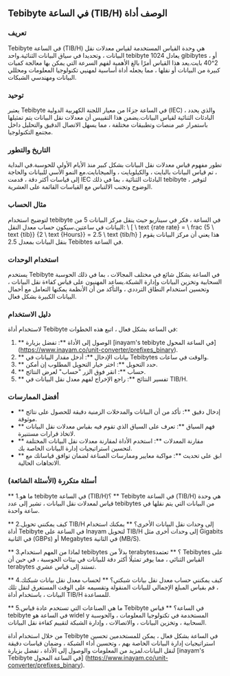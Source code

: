 ## Tebibyte في الساعة (TIB/H) الوصف أداة

### تعريف
Tebibyte في الساعة (TIB/H) هي وحدة القياس المستخدمة لقياس معدلات نقل البيانات ، وتحديدا في سياق البيانات الثنائية.واحد tebibyte يعادل 1024 gibibytes ، أو 2^40 بايت.يعد هذا القياس أمرًا بالغ الأهمية لفهم السرعة التي يمكن بها معالجة كميات كبيرة من البيانات أو نقلها ، مما يجعله أداة أساسية لمهنيي تكنولوجيا المعلومات ومحللي البيانات ومهندسي الشبكات.

### توحيد
يعتبر Tebibyte في الساعة جزءًا من معيار اللجنة الكهربية الدولية (IEC) ، والذي يحدد البادئات الثنائية لقياس البيانات.يضمن هذا التقييس أن معدلات نقل البيانات يتم تمثيلها باستمرار عبر منصات وتطبيقات مختلفة ، مما يسهل الاتصال الدقيق والتحليل داخل مجتمع التكنولوجيا.

### التاريخ والتطور
تطور مفهوم قياس معدلات نقل البيانات بشكل كبير منذ الأيام الأولى للحوسبة.في البداية ، تم قياس البيانات بالبايت ، والكيلوبايت ، والميجابايت.مع النمو الأسي للبيانات والحاجة إلى قياسات أكثر دقة ، قدمت IEC البادئات الثنائية ، بما في ذلك tebibyte ، لتوفير الوضوح وتجنب الالتباس مع القياسات القائمة على العشرية.

### مثال الحساب
لتوضيح استخدام tebibyte في الساعة ، فكر في سيناريو حيث ينقل مركز البيانات 5 من البيانات في ساعتين.سيكون حساب معدل النقل:
\ [
\ text {rate rate} = \ frac {5 \ text {tib}} {2 \ text {Hours}} = 2.5 \ text {tib/h}
\]
هذا يعني أن مركز البيانات يقوم بنقل البيانات بمعدل 2.5 Tebibtes في الساعة.

### استخدام الوحدات
يستخدم Tebibyte في الساعة بشكل شائع في مختلف المجالات ، بما في ذلك الحوسبة السحابية وتخزين البيانات وإدارة الشبكة.يساعد المهنيون على قياس كفاءة نقل البيانات ، وتحسين استخدام النطاق الترددي ، والتأكد من أن الأنظمة يمكنها التعامل مع أحمال البيانات الكبيرة بشكل فعال.

### دليل الاستخدام
لاستخدام أداة Tebibyte في الساعة بشكل فعال ، اتبع هذه الخطوات:
1. ** الوصول إلى الأداة **: تفضل بزيارة [inayam's tebibyte في الساعة المحول] (https://www.inayam.co/unit-converter/prefixes_binary).
2. ** بيانات الإدخال **: أدخل مقدار البيانات في Tebibytes والوقت في ساعات.
3. ** حدد التحويل **: اختر خيار التحويل المطلوب إن أمكن.
4. ** حساب **: انقر فوق الزر "حساب" لعرض النتائج.
5. ** تفسير النتائج **: راجع الإخراج لفهم معدل نقل البيانات في TIB/H.

### أفضل الممارسات
- ** إدخال دقيق **: تأكد من أن البيانات والمدخلات الزمنية دقيقة للحصول على نتائج موثوقة.
- ** فهم السياق **: تعرف على السياق الذي تقوم فيه بقياس معدلات نقل البيانات لاتخاذ قرارات مستنيرة.
- ** مقارنة المعدلات **: استخدم الأداة لمقارنة معدلات نقل البيانات المختلفة لتحسين استراتيجيات إدارة البيانات الخاصة بك.
- ** ابق على تحديث **: مواكبة معايير وممارسات الصناعة لضمان توافق قياساتك مع الاتجاهات الحالية.

### أسئلة متكررة (الأسئلة الشائعة)

** 1.ما هو tebibyte في الساعة (TIB/H)؟ **
Tebibyte في الساعة (TIB/H) هي وحدة قياس لمعدلات نقل البيانات ، تشير إلى عدد tebibytes من البيانات التي يتم نقلها في ساعة واحدة.

** 2.كيف يمكنني تحويل TIB/H إلى وحدات نقل البيانات الأخرى؟ **
يمكنك استخدام أداة Tebibyte في الساعة على Inayam لتحويل TIB/H إلى وحدات أخرى مثل Gigabits في الثانية (GBPs) أو Megabytes في الثانية (MB/S).

** 3.لماذا من المهم استخدام tebibytes بدلاً من terabytes؟ **
تعتمد Tebibytes على القياس الثنائي ، مما يوفر تمثيلًا أكثر دقة للبيانات في بيئات الحوسبة ، في حين أن terabytes تستند إلى قياس عشري.

** 4.كيف يمكنني حساب معدل نقل بيانات شبكتي؟ **
لحساب معدل نقل بيانات شبكتك ، قم بقياس المبلغ الإجمالي للبيانات المنقولة وتقسيمه على الوقت المستغرق لنقل تلك البيانات ، باستخدام أداة TIB/H للمساعدة.

** 5.ما هي الصناعات التي تستخدم عادة قياس Tebibyte في الساعة؟ **
قياس tebibyte في الساعة هو widel y المستخدمة في تكنولوجيا المعلومات ، والحوسبة السحابية ، وتخزين البيانات ، والاتصالات ، وإدارة الشبكة لتقييم كفاءة نقل البيانات.

من خلال استخدام أداة Tebibyte في الساعة بشكل فعال ، يمكن للمستخدمين تحسين استراتيجيات إدارة البيانات الخاصة بهم ، وتحسين أداء الشبكة ، وضمان قياسات دقيقة لنقل البيانات.لمزيد من المعلومات والوصول إلى الأداة ، تفضل بزيارة [inayam's Tebibyte في الساعة المحول] (https://www.inayam.co/unit-converter/prefixes_binary).